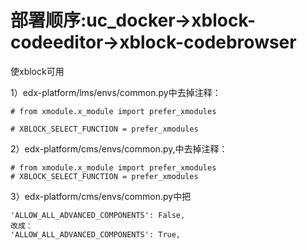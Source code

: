 部署顺序:uc_docker->xblock-codeeditor->xblock-codebrowser
====

使xblock可用

1）edx-platform/lms/envs/common.py中去掉注释：

    # from xmodule.x_module import prefer_xmodules
  
    # XBLOCK_SELECT_FUNCTION = prefer_xmodules
  
2）edx-platform/cms/envs/common.py,中去掉注释：

    # from xmodule.x_module import prefer_xmodules
    # XBLOCK_SELECT_FUNCTION = prefer_xmodules
    
3）edx-platform/cms/envs/common.py中把

    'ALLOW_ALL_ADVANCED_COMPONENTS': False,
    改成：
    'ALLOW_ALL_ADVANCED_COMPONENTS': True,
